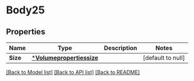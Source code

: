 # Body25

## Properties
Name | Type | Description | Notes
------------ | ------------- | ------------- | -------------
**Size** | [***Volumepropertiessize**](Volume/properties/size.md) |  | [default to null]

[[Back to Model list]](../README.md#documentation-for-models) [[Back to API list]](../README.md#documentation-for-api-endpoints) [[Back to README]](../README.md)


